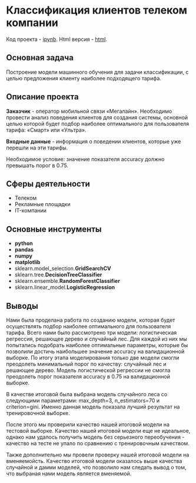 # Классификация клиентов телеком компании
Код проекта - [ipynb][1]. Html версия - [html][2].

[1]: https://github.com/ElizavetaKondratenko/yandex-praktikum-ds-projects/blob/main/16-%D0%BA%D0%BB%D0%B0%D1%81%D1%81%D0%B8%D1%84%D0%B8%D0%BA%D0%B0%D1%86%D0%B8%D1%8F-%D0%BA%D0%BB%D0%B8%D0%B5%D0%BD%D1%82%D0%BE%D0%B2-%D1%82%D0%B5%D0%BB%D0%B5%D0%BA%D0%BE%D0%BC-%D0%BA%D0%BE%D0%BC%D0%BF%D0%B0%D0%BD%D0%B8%D0%B8/P16-telecom.ipynb
[2]: https://github.com/ElizavetaKondratenko/yandex-praktikum-ds-projects/blob/main/16-%D0%BA%D0%BB%D0%B0%D1%81%D1%81%D0%B8%D1%84%D0%B8%D0%BA%D0%B0%D1%86%D0%B8%D1%8F-%D0%BA%D0%BB%D0%B8%D0%B5%D0%BD%D1%82%D0%BE%D0%B2-%D1%82%D0%B5%D0%BB%D0%B5%D0%BA%D0%BE%D0%BC-%D0%BA%D0%BE%D0%BC%D0%BF%D0%B0%D0%BD%D0%B8%D0%B8/P16-telecom.html

## Основная задача

Построение модели машинного обучения для задачи классификации, с целью предложения клиенту наиболее подходящего тарифа.  

## Описание проекта

**Заказчик** - оператор мобильной связи «Мегалайн». Необходимо провести анализ поведения клиентов для создания системы, основной целью которой будет подбор наиболее оптимального для пользователя тарифа: «Смарт» или «Ультра».

**Входные данные** - информация о поведении клиентов, которые уже перешли на эти тарифы.

Необходимое условие: значение показателя accuracy должно превышать порог в 0.75.

## Сферы деятельности

* Телеком
* Рекламные площадки
* IT-компании

## Основные инструменты

- **python**
- **pandas**
- **numpy**
- **matplotlib**
- sklearn.model_selection.**GridSearchCV**
- sklearn.tree.**DecisionTreeClassifier**
- sklearn.ensemble.**RandomForestClassifier**
- sklearn.linear_model.**LogisticRegression**

## Выводы

Нами была проделана работа по созданию модели, которая будет осуществлять подбор наиболее оптимального для пользователя тарифа. Всего нами было рассмотрено три модели: логистическая регрессия, решающее дерево и случайный лес. Для каждой из них мы попытались подобрать наиболее оптимальные параметры, которые бы позволили достичь наибольшее значение accuracy на валидационной выборке. По итогу этапа моделирования только две модели смогли преодолеть минимальный порог по качеству: случайный лес и решающее дерево. Модель логистической регрессии не смогла преодолеть порог показателя accuracy в 0.75 на валидационной выборке.

В качестве итоговой была выбрана модель случайного леса со следующими параметрами: max_depth=3, n_estimators=70 и criterion=gini. Именно данная модель показала лучший результат на тренировочной выборке.

После этого мы проверили качество нашей итоговой модели на тестовой выборке. Качество нашей итоговой модели еще не идеальное, однако нам удалось получить модель без серьезного переобучения - качество на тесте не упало по сравнению с тренировочным качеством.

Также дополнительно мы провели проверку нашей итоговой модели на вменяемойсть. Качество итоговой модели оказалось выше качества случайной и дамми моделей, что позволило нам следать вывод о том, что выбраная нами модель является вменяемой.


